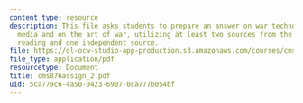 ```yaml
---
content_type: resource
description: This file asks students to prepare an answer on war technology and war
  media and on the art of war, utilizing at least two sources from the assigned course
  reading and one independent source.
file: https://ol-ocw-studio-app-production.s3.amazonaws.com/courses/cms-876-history-of-media-and-technology-spring-2005/5ca779c64a50042369070ca777b054bf_cms876assign_2.pdf
file_type: application/pdf
resourcetype: Document
title: cms876assign_2.pdf
uid: 5ca779c6-4a50-0423-6907-0ca777b054bf
---
```

